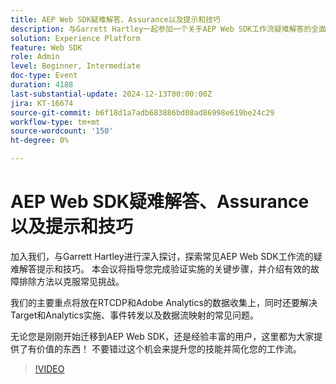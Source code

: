 ```yaml
---
title: AEP Web SDK疑难解答、Assurance以及提示和技巧
description: 与Garrett Hartley一起参加一个关于AEP Web SDK工作流疑难解答的全面会议，重点讨论RTCDP、Adobe Analytics的数据收集以及解决常见的实施挑战。
solution: Experience Platform
feature: Web SDK
role: Admin
level: Beginner, Intermediate
doc-type: Event
duration: 4188
last-substantial-update: 2024-12-13T00:00:00Z
jira: KT-16674
source-git-commit: b6f18d1a7adb683886bd08ad86998e619be24c29
workflow-type: tm+mt
source-wordcount: '150'
ht-degree: 0%

---
```



# AEP Web SDK疑难解答、Assurance以及提示和技巧

加入我们，与Garrett Hartley进行深入探讨，探索常见AEP Web SDK工作流的疑难解答提示和技巧。 本会议将指导您完成验证实施的关键步骤，并介绍有效的故障排除方法以克服常见挑战。

我们的主要重点将放在RTCDP和Adobe Analytics的数据收集上，同时还要解决Target和Analytics实施、事件转发以及数据流映射的常见问题。

无论您是刚刚开始迁移到AEP Web SDK，还是经验丰富的用户，这里都为大家提供了有价值的东西！ 不要错过这个机会来提升您的技能并简化您的工作流。

>[!VIDEO](https://video.tv.adobe.com/v/3441092/?learn=on&enablevpops)
